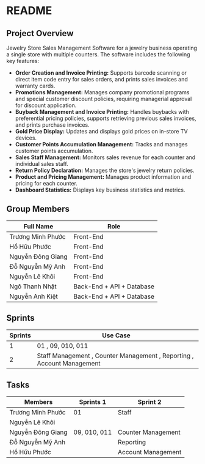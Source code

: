 # README

## Project Overview

Jewelry Store Sales Management Software for a jewelry business operating a single store with multiple counters. The software includes the following key features:

- **Order Creation and Invoice Printing:** Supports barcode scanning or direct item code entry for sales orders, and prints sales invoices and warranty cards.
- **Promotions Management:** Manages company promotional programs and special customer discount policies, requiring managerial approval for discount application.
- **Buyback Management and Invoice Printing:** Handles buybacks with preferential pricing policies, supports retrieving previous sales invoices, and prints purchase invoices.
- **Gold Price Display:** Updates and displays gold prices on in-store TV devices.
- **Customer Points Accumulation Management:** Tracks and manages customer points accumulation.
- **Sales Staff Management:** Monitors sales revenue for each counter and individual sales staff.
- **Return Policy Declaration:** Manages the store's jewelry return policies.
- **Product and Pricing Management:** Manages product information and pricing for each counter.
- **Dashboard Statistics:** Displays key business statistics and metrics.

## Group Members

| Full Name | Role |
|----------|----------|
| Trương Minh Phước   | Front-End   |
| Hồ Hữu Phước    | Front-End    |
| Nguyễn Đông Giang    | Front-End    |
| Đỗ Nguyễn Mỹ Anh    | Front-End    |
| Nguyễn Lê Khôi    | Front-End    |
| Ngô Thanh Nhật    | Back-End + API + Database    |
| Nguyễn Anh Kiệt    | Back-End + API + Database    |

## Sprints
| Sprints | Use Case |
|----------|----------|
| 1   | 01 , 09, 010, 011   |
| 2   | Staff Management , Counter Management , Reporting  , Account Management    |


## Tasks
| Members | Sprints 1 | Sprint 2 | 
|----------|----------|----------|
|Trương Minh Phước  | 01  | Staff |
|Nguyễn Lê Khôi |  | |
|Nguyễn Đông Giang | 09, 010, 011 | Counter Management | 
|Đỗ Nguyễn Mỹ Anh |  | Reporting | 
|Hồ Hữu Phước | | Account Management | 

